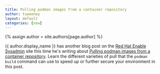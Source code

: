 ```yaml
---
title: Pulling podman images from a container repository 
author: tsweeney 
layout: default
categories: [new]
---
```

{% assign author = site.authors[page.author] %}

{{ author.display_name }} has another blog post on the [Red Hat Enable Sysadmin](https://www.redhat.com/sysadmin/) site this time he's writing about [Pulling podman images from a container repository](https://www.redhat.com/sysadmin/podman-image-pulling).  Learn the different varieties of pull that the `podman build` command can use to speed up or further secure your environment in this post.
